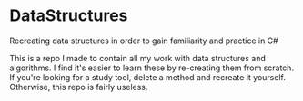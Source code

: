 # DataStructures
Recreating data structures in order to gain familiarity and practice in C#

This is a repo I made to contain all my work with data structures and algorithms.  I find it's easier 
to learn these by re-creating them from scratch.  If you're looking for a study tool, delete a method 
and recreate it yourself.  Otherwise, this repo is fairly useless.
